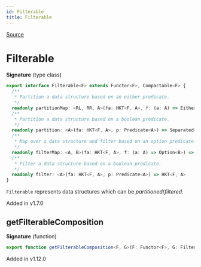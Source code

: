 ```yaml
---
id: Filterable
title: Filterable
---
```


[Source](https://github.com/gcanti/fp-ts/blob/master/src/Filterable.ts)

# Filterable

**Signature** (type class)

```ts
export interface Filterable<F> extends Functor<F>, Compactable<F> {
  /**
   * Partition a data structure based on an either predicate.
   */
  readonly partitionMap: <RL, RR, A>(fa: HKT<F, A>, f: (a: A) => Either<RL, RR>) => Separated<HKT<F, RL>, HKT<F, RR>>
  /**
   * Partition a data structure based on a boolean predicate.
   */
  readonly partition: <A>(fa: HKT<F, A>, p: Predicate<A>) => Separated<HKT<F, A>, HKT<F, A>>
  /**
   * Map over a data structure and filter based on an option predicate.
   */
  readonly filterMap: <A, B>(fa: HKT<F, A>, f: (a: A) => Option<B>) => HKT<F, B>
  /**
   * Filter a data structure based on a boolean predicate.
   */
  readonly filter: <A>(fa: HKT<F, A>, p: Predicate<A>) => HKT<F, A>
}
```

`Filterable` represents data structures which can be _partitioned_/_filtered_.

Added in v1.7.0

## getFilterableComposition

**Signature** (function)

```ts
export function getFilterableComposition<F, G>(F: Functor<F>, G: Filterable<G>): FilterableComposition<F, G>  { ... }
```

Added in v1.12.0
